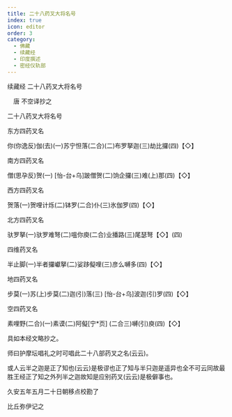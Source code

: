 ```yaml
---
title: 二十八药叉大将名号
index: true
icon: editor
order: 3
category:
  - 佛藏
  - 续藏经
  - 印度撰述
  - 密经仪轨部
---
```


续藏经   二十八药叉大将名号  

　唐 不空译抄之  

二十八药叉大将名号  

东方四药叉名  

你(你逸反)伽(去)(一)苏宁怛落(二合)(二)布罗拏迦(三)劫比攞(四)【◇】  

南方四药叉名  

僧(思孕反)贺(一) [怡-台+乌]跛僧贺(二)饷企攞(三)难(上)那(四)【◇】  

西方四药叉名  

贺落(一)贺哩计烁(二)钵罗(二合)仆(三)氷伽罗(四)【◇】  

北方四药叉名  

驮罗拏(一)驮罗难弩(二)嗢你庾(二合)业播路(三)尾瑟弩【◇】(四)  

四维药叉名  

半止脚(一)半者攞巘拏(二)娑跢儗哩(三)彦么嚩多(四)【◇】  

地四药叉名  

步莫(一)苏(上)步莫(二)迦(引)落(三) [怡-台+乌]波迦(引)罗(四)【◇】  

空四药叉名  

素哩野(二合)(一)素谟(二)阿儗[宁*页] (二合三)嚩(引)庾(四)【◇】  

具如本经文略抄之。  

师曰护摩坛唱礼之时可唱此二十八部药叉之名(云云)。  

或人云半之迦是正了知也(云云)是极谬也正了知与半只迦是遥异也全不可云同故最胜王经正了知之外列半之迦故知是应别药叉(云云)是极僻事也。  

久安五年五月二十日朝移点校勘了  

比丘弥伊记之  
